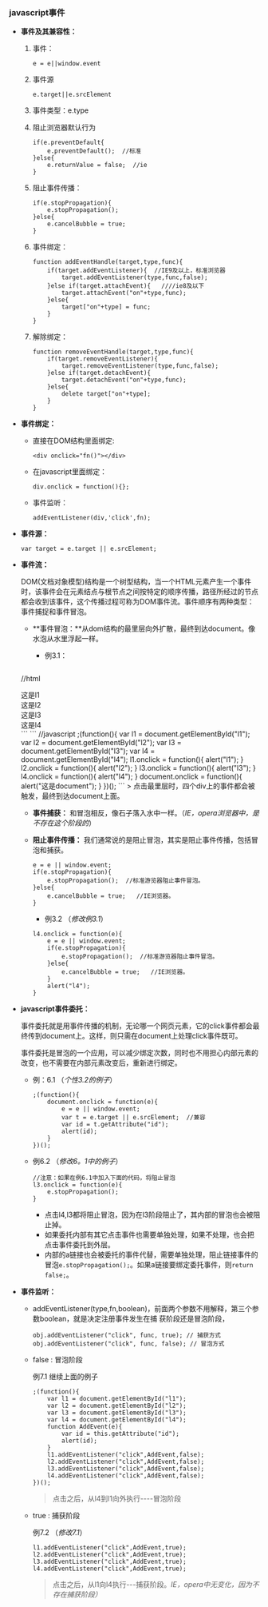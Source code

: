### **javascript事件**

* **事件及其兼容性：**

	1. 事件：   
	
		```e = e||window.event```
	
	2. 事件源   
	
		```
		e.target||e.srcElement
		```
	3. 事件类型：e.type
	
	4. 阻止浏览器默认行为 
	  
		```
		if(e.preventDefault{
			e.preventDefault();  //标准
		}else{
			e.returnValue = false;  //ie 
		}
		```
	5. 阻止事件传播：
	
		```
		if(e.stopPropagation){
			e.stopPropagation();
		}else{
			e.cancelBubble = true;  
		}
		```
	6. 事件绑定：
	
		```
		function addEventHandle(target,type,func){
			if(target.addEventListener){  //IE9及以上，标准浏览器
				target.addEventListener(type,func,false);
			}else if(target.attachEvent){   ////ie8及以下
				target.attachEvent("on"+type,func);
			}else{
				target["on"+type] = func;
			}
		}
		```
		
	7. 解除绑定：
	
		```
		function removeEventHandle(target,type,func){
			if(target.removeEventListener){
				target.removeEventListener(type,func,false);
			}else if(target.detachEvent){
				target.detachEvent("on"+type,func);
			}else{
				delete target["on"+type];
			}
		}
		```


* **事件绑定：**

	* 直接在DOM结构里面绑定:   
		```
		<div onclick="fn()"></div>
		```
		
	* 在javascript里面绑定：    
		```
		div.onclick = function(){};
		```
		
	* 事件监听：   
		```
		addEventListener(div,'click',fn);
		```
* **事件源：**

	```
	var target = e.target || e.srcElement;
	```

* **事件流：**  

	DOM(文档对象模型)结构是一个树型结构，当一个HTML元素产生一个事件时，该事件会在元素结点与根节点之间按特定的顺序传播，路径所经过的节点都会收到该事件，这个传播过程可称为DOM事件流。事件顺序有两种类型：事件捕捉和事件冒泡。

	* **事件冒泡：**从dom结构的最里层向外扩散，最终到达document。像水泡从水里浮起一样。

		* 例3.1：

			```
	//html
	<div id="l1">这是l1
		<div id="l2">这是l2
			<div id="l3">这是l3
				<div id="l4">这是l4</div>
			</div>
		</div>
	</div>
	```
	```
	//javascript
	;(function(){
		var l1 = document.getElementById("l1");
		var l2 = document.getElementById("l2");
		var l3 = document.getElementById("l3");
		var l4 = document.getElementById("l4");
		l1.onclick = function(){
			alert("l1");
		}
		l2.onclick = function(){
			alert("l2");
		}
		l3.onclick = function(){
			alert("l3");
		}
		l4.onclick = function(){
						alert("l4");
		}
		document.onclick = function(){
			alert("这是document");
		}
	})();
	```
	> 点击最里层时，四个div上的事件都会被触发，最终到达document上面。
	
	* **事件捕获：** 和冒泡相反，像石子落入水中一样。（*IE，opera浏览器中，是不存在这个阶段的*）
	
	* **阻止事件传播：** 我们通常说的是阻止冒泡，其实是阻止事件传播，包括冒泡和捕获。
	
		```
		e = e || window.event;
		if(e.stopPropagation){
			e.stopPropagation();  //标准游览器阻止事件冒泡。
		}else{
			e.cancelBubble = true;   //IE浏览器。
		}
		```
		
		* 例3.2  （*修改例3.1*）
		
		```
		l4.onclick = function(e){
			e = e || window.event;
			if(e.stopPropagation){
				e.stopPropagation();  //标准游览器阻止事件冒泡。
			}else{
				e.cancelBubble = true;   //IE浏览器。
			}
			alert("l4");
		}
		```




* **javascript事件委托：**

	事件委托就是用事件传播的机制，无论哪一个网页元素，它的click事件都会最终传到document上。这样，则只需在document上处理click事件既可。


	事件委托是冒泡的一个应用，可以减少绑定次数，同时也不用担心内部元素的改变，也不需要在内部元素改变后，重新进行绑定。


	* 例：6.1 （*个性3.2的例子*）
	
		```
		;(function(){	
			document.onclick = function(e){
				e = e || window.event;
				var t = e.target || e.srcElement;  //兼容
				var id = t.getAttribute("id");
				alert(id);
			}
		})();
		```
		
	* 例6.2 （*修改6。1中的例子*）
	
		```
		//注意：如果在例6.1中加入下面的代码，将阻止冒泡
		l3.onclick = function(e){
			e.stopPropagation();
		}
		```
		* 点击l4,l3都将阻止冒泡，因为在l3阶段阻止了，其内部的冒泡也会被阻止掉。
		* 如果委托内部有其它点击事件也需要单独处理，如果不处理，也会把点击事件委托到外层。
		* 内部的a链接也会被委托的事件代替，需要单独处理，阻止链接事件的冒泡```e.stopPropagation();```。如果a链接要绑定委托事件，则```return false;```。
		
		
* **事件监听：**

	* addEventListener(type,fn,boolean)，前面两个参数不用解释，第三个参数boolean，就是决定注册事件发生在捕 获阶段还是冒泡阶段，
		
		```
		obj.addEventListener("click", func, true); // 捕获方式
		obj.addEventListener("click", func, false); // 冒泡方式
		```
	
	* false : 冒泡阶段
	
		例7.1 继续上面的例子  
		 
		```
		;(function(){
			var l1 = document.getElementById("l1");
			var l2 = document.getElementById("l2");
			var l3 = document.getElementById("l3");
			var l4 = document.getElementById("l4");
			function AddEvent(e){
				var id = this.getAttribute("id");
				alert(id);
			}
			l1.addEventListener("click",AddEvent,false);
			l2.addEventListener("click",AddEvent,false);
			l3.addEventListener("click",AddEvent,false);
			l4.addEventListener("click",AddEvent,false);
		})();
		```
		> 点击之后，从l4到l1向外执行----冒泡阶段
		
	* true : 捕获阶段
		
		例7.2 （*修改7.1*）
		
		```
		l1.addEventListener("click",AddEvent,true);
		l2.addEventListener("click",AddEvent,true);
		l3.addEventListener("click",AddEvent,true);
		l4.addEventListener("click",AddEvent,true);
		```
		> 点击之后，从l1向l4执行---捕获阶段。*IE，opera中无变化，因为不存在捕获阶段）*
	

	



